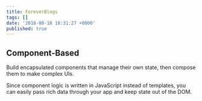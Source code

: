 ```yaml
---
title: ForeverBlogs
tags: []
date: '2018-08-18 18:31:27 +0000'
published: true
---
```

## Component-Based

Build encapsulated components that manage their own state, then compose them to make complex UIs.

Since component logic is written in JavaScript instead of templates, you can easily pass rich data through your app and keep state out of the DOM.
